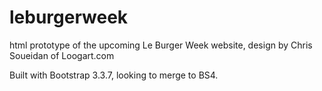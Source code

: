 # leburgerweek
html prototype of the upcoming Le Burger Week website, design by Chris Soueidan of Loogart.com

Built with Bootstrap 3.3.7, looking to merge to BS4.
